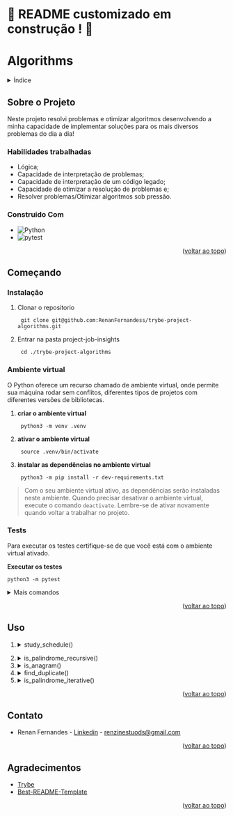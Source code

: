 <a name="readme-top"></a>
# :construction: README customizado em construção ! :construction:
<!-- Olá, Tryber!
Esse é apenas um arquivo inicial para o README do seu projeto no qual você pode customizar e reutilizar todas as vezes que for executar o trybe-publisher.

Para deixá-lo com a sua cara, basta alterar o seguinte arquivo da sua máquina: ~/.student-repo-publisher/custom/_NEW_README.md

É essencial que você preencha esse documento por conta própria, ok?
Não deixe de usar nossas dicas de escrita de README de projetos, e deixe sua criatividade brilhar!
:warning: IMPORTANTE: você precisa deixar nítido:
- quais arquivos/pastas foram desenvolvidos por você; 
- quais arquivos/pastas foram desenvolvidos por outra pessoa estudante;
- quais arquivos/pastas foram desenvolvidos pela Trybe.
-->
# Algorithms

<details>
  <summary>Índice</summary>
  <ol>
    <li>
      <a href="#sobre-o-projeto">Sobre o Projeto</a>
      <ul>
        <li><a href="#construido-com">Construido Com</a></li>
      </ul>
    </li>
    <li>
      <a href="#começando">Começando</a>
      <ul>
        <li><a href="#instalação">Instalação</a></li>
        <li><a href="#ambiente-virtual">Ambiente virtual</a></li>
        <li><a href="#tests">Tests</a></li>
      </ul>
    </li>
    <li><a href="#uso">Uso</a></li>
    <li><a href="#contato">Contato</a></li>
    <li><a href="#agradecimentos">Agradecimentos</a></li>
  </ol>
</details>

## Sobre o Projeto
 
Neste projeto resolvi problemas e otimizar algoritmos desenvolvendo a minha capacidade de implementar soluções para os mais diversos problemas do dia a dia!

### Habilidades trabalhadas

* Lógica;
* Capacidade de interpretação de problemas;
* Capacidade de interpretação de um código legado;
* Capacidade de otimizar a resolução de problemas e;
* Resolver problemas/Otimizar algoritmos sob pressão.

### Construido Com

* ![Python](https://img.shields.io/badge/python-3670A0?style=for-the-badge&logo=python&logoColor=ffdd54)
* ![pytest](https://img.shields.io/badge/pytest-3670A0?style=for-the-badge&logo=pytest&logoColor=ffdd54)

<p align="right">(<a href="#readme-top">voltar ao topo</a>)</p>

## Começando

### Instalação

1. Clonar o repositorio

        git clone git@github.com:RenanFernandess/trybe-project-algorithms.git

2. Entrar na pasta project-job-insights

        cd ./trybe-project-algorithms

### Ambiente virtual

O Python oferece um recurso chamado de ambiente virtual, onde permite sua máquina rodar sem conflitos, diferentes tipos de projetos com diferentes versões de bibliotecas.

1. **criar o ambiente virtual**

        python3 -m venv .venv

2. **ativar o ambiente virtual**

        source .venv/bin/activate

3. **instalar as dependências no ambiente virtual**

        python3 -m pip install -r dev-requirements.txt

> Com o seu ambiente virtual ativo, as dependências serão instaladas neste ambiente.
  Quando precisar desativar o ambiente virtual, execute o comando `deactivate`. Lembre-se de ativar novamente quando voltar a trabalhar no projeto.

### Tests

 Para executar os testes certifique-se de que você está com o ambiente virtual ativado.

  <strong>Executar os testes</strong>

    python3 -m pytest

  <details>
  <summary>Mais comandos</summary>
  
   O arquivo `pyproject.toml` já configura corretamente o pytest. Entretanto, caso você tenha problemas com isso e queira explicitamente uma saída completa, o comando é:

  ```bash
  python3 -m pytest -s -vv
  ```

  Caso precise executar apenas um arquivo de testes basta executar o comando:

  ```bash
  python3 -m pytest tests/nomedoarquivo.py
  ```

  Caso precise executar apenas uma função de testes basta executar o comando:

  ```bash
  python3 -m pytest -k nome_da_func_de_tests
  ```

  Para executar um teste específico de um arquivo, basta executar o comando:

  ```bash
  python3 -m pytest tests/nomedoarquivo.py::test_nome_do_teste
  ```

</details>

<p align="right">(<a href="#readme-top">voltar ao topo</a>)</p>

## Uso

1. <details>
      <summary>study_schedule()</summary>
  
        study_schedule(permanence_period: list[(1, 2)], target_time: int)
      
      - Ex:
  
            # estudante             1       2       3       4       5       6
            permanence_period = [(2, 2), (1, 2), (2, 3), (1, 5), (4, 5), (4, 5)]
            
            study_schedule(permanence_period, 5) # saída: 3, pois a quarta, a quinta e a sexta pessoa estudante ainda estavam estudando nesse horário.
            study_schedule(permanence_period, 4) # saída: 3, pois a quinta e a sexta pessoa estudante começaram a estudar nesse horário e a quarta ainda estava estudando.
            study_schedule(permanence_period, 3) # saída: 2, pois a terceira e a quarta pessoa estudante ainda estavam estudando nesse horário.
            study_schedule(permanence_period, 2) # saída: 4, pois a primeira, a segunda, a terceira e a quarta pessoa estudante estavam estudando nesse horário.
            study_schedule(permanence_period, 1) # saída: 2, pois a segunda e a quarta pessoa estudante estavam estudando nesse horário.
  
      - Retornos
        * Retorna a `quantidade de estudantes` presentes para uma entrada específica;
        * Retorna `None` se em permanence_period houver alguma entrada inválida;
        * Retorna `None` se target_time recebe um valor vazio;

</details>

2. <details>
      <summary>is_palindrome_recursive()</summary>
          is_palindrome_recursive(word, low_index)
        
    </details>
3. <details>
      <summary>is_anagram()</summary>
          is_anagram(first_string, second_string)
        
    </details>
4. <details>
      <summary>find_duplicate()</summary>
          find_duplicate(nums)
        
   </details>
5. <details>
      <summary>is_palindrome_iterative()</summary>
          is_palindrome_iterative(word)
        
   </details>

<p align="right">(<a href="#readme-top">voltar ao topo</a>)</p>

## Contato

* Renan Fernandes - [Linkedin](https://www.linkedin.com/in/orenanfernandes/) - renzinestuods@gmail.com

<p align="right">(<a href="#readme-top">voltar ao topo</a>)</p>

## Agradecimentos

* [Trybe](https://www.betrybe.com/)
* [Best-README-Template](https://github.com/othneildrew/Best-README-Template)

<p align="right">(<a href="#readme-top">voltar ao topo</a>)</p>
